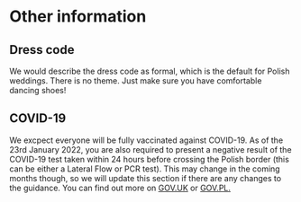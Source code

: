 <h1>Other information</h1>
<h2>Dress code</h2>
<p>We would describe the dress code as formal, which is the default for Polish weddings. There is no theme. Just make sure you have comfortable dancing shoes!</p>

<h2>COVID-19</h2>
<p>We excpect everyone will be fully vaccinated against COVID-19. As of the 23rd January 2022, you are also required to present a negative result of the COVID-19 test taken within 24 hours before crossing the Polish border (this can be either a Lateral Flow or PCR test). This may change in the coming months though, so we will update this section if there are any changes to the guidance. You can find out more on <a href="https://www.gov.uk/foreign-travel-advice/poland/entry-requirements#entry-rules-in-response-to-coronavirus-covid-19">GOV.UK</a> or <a href="https://www.gov.pl/web/coronavirus/outside-the-european-union-schengen-area-turkey">GOV.PL.</a></p>

